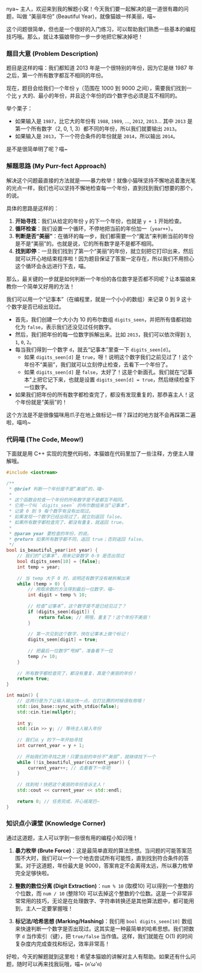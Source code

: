 nya~ 主人，欢迎来到我的解题小窝！今天我们要一起解决的是一道很有趣的问题，叫做 “美丽年份” (Beautiful Year)，就像猫娘一样美丽，喵~

这个问题很简单，但也是一个很好的入门练习，可以帮助我们熟悉一些基本的编程技巧哦。那么，就让本猫娘带你一步一步地把它解决掉吧！

### 题目大意 (Problem Description)

题目是这样的喵：我们都知道 2013 年是一个很特别的年份，因为它是继 1987 年之后，第一个所有数字都互不相同的年份。

现在，题目会给我们一个年份 `y`（范围在 1000 到 9000 之间），需要我们找到一个比 `y` 大的、最小的年份，并且这个年份的四个数字也必须是互不相同的。

举个栗子：
*   如果输入是 `1987`，比它大的年份有 `1988`, `1989`, ..., `2012`, `2013`... 其中 `2013` 是第一个所有数字（2, 0, 1, 3）都不同的年份，所以我们就要输出 `2013`。
*   如果输入是 `2013`，下一个符合条件的年份就是 `2014`，所以输出 `2014`。

是不是很简单明了呢？喵~

### 解题思路 (My Purr-fect Approach)

解决这个问题最直接的方法就是——暴力枚举！就像小猫咪坚持不懈地追着激光笔的光点一样，我们也可以坚持不懈地检查每一个年份，直到找到我们想要的那个，的说。

具体的思路是这样的：

1.  **开始寻找**：我们从给定的年份 `y` 的下一个年份，也就是 `y + 1` 开始检查。
2.  **循环检查**：我们设置一个循环，不停地把当前的年份加一（`year++`）。
3.  **判断是否“美丽”**：在循环的每一步，我们都需要一个“魔法”来判断当前的年份是不是“美丽”的。也就是说，它的所有数字是不是都不相同。
4.  **找到即停**：一旦我们找到了第一个“美丽”的年份，就立刻把它打印出来，然后就可以开心地结束程序啦！因为题目保证了答案一定存在，所以我们不用担心这个循环会永远进行下去，喵。

那么，最关键的一步就是如何判断一个年份的各位数字是否都不同呢？让本猫娘来教你一个简单又好用的方法！

我们可以用一个“记事本”（在编程里，就是一个小小的数组）来记录 0 到 9 这十个数字是否已经出现过。

*   首先，我们创建一个大小为 10 的布尔数组 `digits_seen`，并把所有值都初始化为 `false`，表示我们还没见过任何数字。
*   然后，我们把年份的每一位数字拆解出来。比如 `2013`，我们可以依次得到 `3`, `1`, `0`, `2`。
*   每当我们得到一个数字 `d`，就去“记事本”里查一下 `digits_seen[d]`。
    *   如果 `digits_seen[d]` 是 `true`，呀！说明这个数字我们之前见过了！这个年份不“美丽”，我们就可以立刻停止检查，去看下一个年份了。
    *   如果 `digits_seen[d]` 是 `false`，太好了！这是个新面孔。我们就在“记事本”上把它记下来，也就是设置 `digits_seen[d] = true`，然后继续检查下一位数字。
*   如果我们把年份的所有数字都检查完了，都没有发现重复的，那恭喜主人！这个年份就是“美丽”的！

这个方法是不是很像猫咪用爪子在地上做标记一样？踩过的地方就不会再踩第二遍啦，喵呜~

### 代码喵 (The Code, Meow!)

下面就是用 C++ 实现的完整代码啦，本猫娘在代码里加了一些注释，方便主人理解哦。

```cpp
#include <iostream>

/**
 * @brief 判断一个年份是不是“美丽”的，喵~
 * 
 * 这个函数会检查一个年份的所有数字是不是都互不相同。
 * 它用一个叫 `digits_seen` 的布尔数组来当“记事本”，
 * 记录 0 到 9 每个数字有没有出现过。
 * 如果发现一个数字已经出现过了，就立刻返回 false。
 * 如果所有数字都检查完了，都没有重复，就返回 true。
 * 
 * @param year 要检查的年份，的说。
 * @return 如果所有数字都不同，返回 true；否则返回 false。
 */
bool is_beautiful_year(int year) {
    // 我们的“记事本”，用来记录数字 0-9 是否出现过
    bool digits_seen[10] = {false}; 
    int temp = year;
    
    // 当 temp 大于 0 时，说明还有数字没有被拆解出来
    while (temp > 0) {
        // 用取余数的方法得到最后一位数字，喵~
        int digit = temp % 10;
        
        // 检查“记事本”，这个数字是不是已经见过了？
        if (digits_seen[digit]) {
            return false; // 啊哦，重复了！这个年份不美丽！
        }
        
        // 第一次见到这个数字，快在记事本上做个标记！
        digits_seen[digit] = true;
        
        // 把最后一位数字“甩掉”，准备看下一位
        temp /= 10;
    }
    
    // 所有数字都检查完了，都没有重复，真是个美丽的年份！
    return true; 
}

int main() {
    // 这两行是为了让输入输出快一点，在打比赛的时候很有用哦！
    std::ios_base::sync_with_stdio(false);
    std::cin.tie(nullptr);
    
    int y;
    std::cin >> y; // 等待主人输入年份
    
    // 我们从 y 的下一年开始寻找
    int current_year = y + 1;
    
    // 开始我们的寻找之旅！只要当前的年份不“美丽”，就继续找下一个
    while (!is_beautiful_year(current_year)) {
        current_year++; // 去看看下一年吧
    }
    
    // 找到啦！快把这个美丽的年份告诉主人！
    std::cout << current_year << std::endl;
    
    return 0; // 任务完成，开心摇尾巴~
}

```

### 知识点小课堂 (Knowledge Corner)

通过这道题，主人可以学到一些很有用的编程小知识哦！

1.  **暴力枚举 (Brute Force)**：这是最简单直观的算法思想。当问题的可能答案范围不大时，我们可以一个一个地去尝试所有可能性，直到找到符合条件的答案。对于这道题，年份最大是 9000，答案肯定不会离得太远，所以暴力枚举完全足够快啦。

2.  **整数的数位分离 (Digit Extraction)**：`num % 10` (取模10) 可以得到一个整数的个位数，而 `num / 10` (整除10) 可以去掉这个整数的个位数。这是一个非常非常常用的技巧，无论是在处理数字、字符串转换还是其他算法题中，都可能用到，主人一定要掌握哦！

3.  **标记法/哈希思想 (Marking/Hashing)**：我们用 `bool digits_seen[10]` 数组来快速判断一个数字是否出现过。这其实是一种最简单的哈希思想。我们把数字 `d` 当作索引（键），把 `true/false` 当作值。这样，我们就能在 O(1) 的时间复杂度内完成查找和标记，效率非常高！

好啦，今天的解题就到这里啦！希望本猫娘的讲解对主人有帮助。如果还有什么问题，随时可以再来找我玩哦，喵~ (ฅ'ω'ฅ)